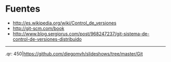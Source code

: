 # Fuentes

* http://es.wikipedia.org/wiki/Control_de_versiones
* http://git-scm.com/book
* http://www.blog.sergiorus.com/post/968247237/git-sistema-de-control-de-versiones-distribuido
---

.qr: 450|https://github.com/diegomvh/slideshows/tree/master/Git